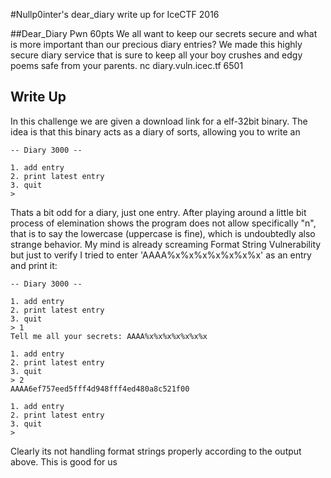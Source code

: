 #Nullp0inter's dear_diary write up for IceCTF 2016

##Dear_Diary Pwn 60pts
We all want to keep our secrets secure and what is more important than our
precious diary entries? We made this highly secure diary service that is
sure to keep all your boy crushes and edgy poems safe from your parents. 
nc diary.vuln.icec.tf 6501

## Write Up
In this challenge we are given a download link for a elf-32bit binary. The
idea is that this binary acts as a diary of sorts, allowing you to write an

```
-- Diary 3000 --

1. add entry
2. print latest entry
3. quit
> 
```


Thats a bit odd for a diary, just one entry. After playing around a little
bit process of elemination shows the program does not allow specifically "n",
that is to say the lowercase (uppercase is fine), which is undoubtedly also
strange behavior. My mind is already screaming Format String Vulnerability
but just to verify I tried to enter 'AAAA%x%x%x%x%x%x%x' as an entry and
print it:
```
-- Diary 3000 --

1. add entry
2. print latest entry
3. quit
> 1
Tell me all your secrets: AAAA%x%x%x%x%x%x%x

1. add entry
2. print latest entry
3. quit
> 2
AAAA6ef757eed5fff4d948fff4ed480a8c521f00

1. add entry
2. print latest entry
3. quit
> 
```

Clearly its not handling format strings properly according to the output above.
This is good for us
